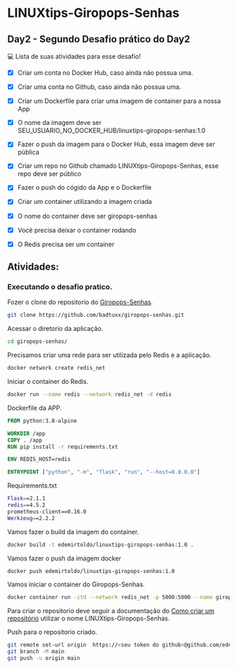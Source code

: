 # LINUXtips-Giropops-Senhas

## Day2 - Segundo Desafio prático do Day2

💻 Lista de suas atividades para esse desafio!
- [x] Criar um conta no Docker Hub, caso ainda não possua uma.
- [x] Criar uma conta no Github, caso ainda não possua uma.
- [x] Criar um Dockerfile para criar uma imagem de container para a nossa App
- [x] O nome da imagem deve ser SEU_USUARIO_NO_DOCKER_HUB/linuxtips-giropops-senhas:1.0
- [x] Fazer o push da imagem para o Docker Hub, essa imagem deve ser pública
- [x] Criar um repo no Github chamado LINUXtips-Giropops-Senhas, esse repo deve ser público
- [x] Fazer o push do cógido da App e o Dockerfile
- [x] Criar um container utilizando a imagem criada
- [x] O nome do container deve ser giropops-senhas
- [x] Você precisa deixar o container rodando
- [x] O Redis precisa ser um container


## Atividades:

### Executando o desafio pratico.

Fozer o clone do repositorio do [Giropops-Senhas](https://github.com/badtuxx/giropops-senhas).

```bash
git clone https://github.com/badtuxx/giropops-senhas.git
```

Acessar o diretorio da aplicação. 

```bash
cd giropops-senhas/
```

Precisamos criar uma rede para ser utilizada pelo Redis e a aplicação.

```bash
docker network create redis_net
```

Iniciar o container do Redis.

```bash
docker run --name redis --network redis_net -d redis
```

Dockerfile da APP.


```Dockerfile
FROM python:3.8-alpine

WORKDIR /app
COPY . /app
RUN pip install -r requirements.txt

ENV REDIS_HOST=redis

ENTRYPOINT ["python", "-m", "flask", "run", "--host=0.0.0.0"]
```

Requirements.txt

```bash
Flask==2.1.1
redis==4.5.2
prometheus-client==0.16.0
Werkzeug==2.2.2
```

Vamos fazer o build da imagem do container.

```bash
docker build -t edemirtoldo/linuxtips-giropops-senhas:1.0 .
```

Vamos fazer o push da imagem docker

```bash
docker push edemirtoldo/linuxtips-giropops-senhas:1.0
```
Vamos iniciar o container do Giropops-Senhas.

```bash
docker container run -itd --network redis_net -p 5000:5000 --name giropops-senhas edemirtoldo/linuxtips-giropops-senhas:1.0
```

Para criar o repositorio deve seguir a documentação do [Como criar um repositório](https://docs.github.com/pt/repositories/creating-and-managing-repositories/creating-a-new-repository) utilizar o nome LINUXtips-Giropops-Senhas.
 

Push para o repositorio criado. 

```bash
git remote set-url origin  https://<seu token do github>@github.com/edemirtoldo/LINUXtips-Giropops-Senhas.git
git branch -M main
git push -u origin main
```


